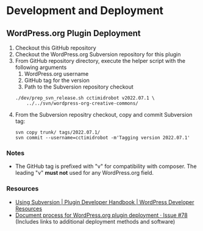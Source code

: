 # Development and Deployment


## WordPress.org Plugin Deployment

1. Checkout this GitHub repository
1. Checkout the WordPress.org Subversion repository for this plugin
3. From GitHub repository directory, execute the helper script with the
   following arguments
   1. WordPress.org username
   2. GitHub tag for the version
   3. Path to the Subversion repository checkout
    ```
    ./dev/prep_svn_release.sh cctimidrobot v2022.07.1 \
        ../../svn/wordpress-org-creative-commons/
    ```
4. From the Subversion repositry checkout, copy and commit Subversion tag:
    ```
    svn copy trunk/ tags/2022.07.1/
    svn commit --username=cctimidrobot -m'Tagging version 2022.07.1'
    ```

### Notes

- The GitHub tag is prefixed with "v" for compatibility with composer. The
  leading "v" **must not** used for any WordPress.org field.


### Resources

- [Using Subversion | Plugin Developer Handbook | WordPress Developer
  Resources][wordpress-svn]
- [Document process for WordPress.org plugin deployment · Issue #78][issue78]
  (Includes links to additional deployment methods and software)

[wordpress-svn]: https://developer.wordpress.org/plugins/wordpress-org/how-to-use-subversion/
[issue78]: https://github.com/creativecommons/wp-plugin-creativecommons/issues/78
